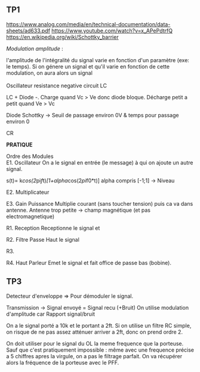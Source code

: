 ## TP1
https://www.analog.com/media/en/technical-documentation/data-sheets/ad633.pdf
https://www.youtube.com/watch?v=x_APePdtrfQ
https://en.wikipedia.org/wiki/Schottky_barrier

_Modulation amplitude_ :

l'amplitude de l'intégralité du signal varie en fonction d'un paramètre (exe: le temps).
Si on génere un signal et qu'il varie en fonction de cette modulation, on aura alors un signal
<br><br>
Oscillateur resistance negative
circuit LC 

LC + Diode -.
Charge quand Vc > Ve donc diode bloque.
Décharge petit a petit quand Ve > Vc 



Diode Schottky -> Seuil de passage environ 0V & temps pour passage environ 0

CR


**PRATIQUE**

Ordre des Modules <br>
E1. Oscillateur
On a le signal en entrée (le message) à qui on ajoute un autre signal.

s(t)= k*cos(2*pi*f*t)*[1+alpha*cos(2*pi*f0*t)]
alpha compris [-1;1] -> Niveau

E2. Multiplicateur

E3. Gain Puissance
Multiplie courant (sans toucher tension) puis ca va dans antenne. Antenne trop petite -> champ magnétique (et pas electromagnetique)

R1. Reception
Receptionne le signal et 

R2. Filtre
Passe Haut le signal

R3. 

R4. Haut Parleur
Emet le signal et fait office de passe bas (bobine).





## TP3

Detecteur d'enveloppe => Pour démoduler le signal.

Transmission -> Signal envoyé = Signal recu (+Bruit)
On utilise modulation d'amplitude car 
Rapport signal/bruit

On a le signal porté a 10k et le portant a 2ft.
Si on utilise un filtre RC simple, on risque de ne pas assez atténuer arriver a 2ft, donc on prend ordre 2.

On doit utiliser pour le signal du OL la meme frequence que la porteuse. Sauf que c'est pratiquement impossible : même avec une frequence précise a 5 chiffres apres la virgule, on a pas le filtrage parfait.
On va récupérer alors la fréquence de la porteuse avec le PFF.
